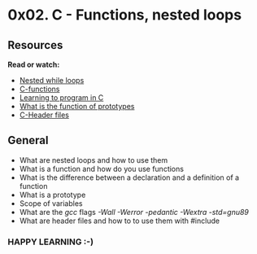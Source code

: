 # 0x02. C - Functions, nested loops

## Resources
**Read or watch:**
* [Nested while loops](https://www.youtube.com/watch?v=Z3iGeQ1gIss)
* [C-functions](https://www.tutorialspoint.com/cprogramming/c_functions.htm)
* [Learning to program in C](https://www.youtube.com/watch?v=qMlnFwYdqIw)
* [What is the function of prototypes](https://www.geeksforgeeks.org/what-is-the-purpose-of-a-function-prototype/)
* [C-Header files](https://www.tutorialspoint.com/cprogramming/c_header_files.htm)

## General
* What are nested loops and how to use them
* What is a function and how do you use functions
* What is the difference between a declaration and a definition of a function
* What is a prototype
* Scope of variables
* What are the *gcc* flags *-Wall -Werror -pedantic -Wextra -std=gnu89*
* What are header files and how to to use them with #include

### HAPPY LEARNING :-)
